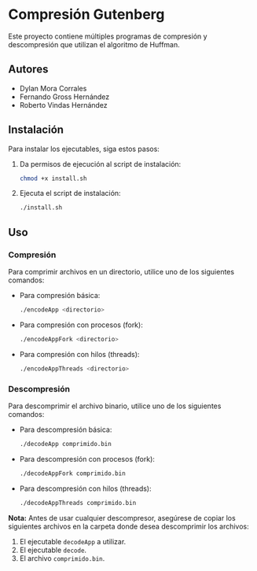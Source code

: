 # Compresión Gutenberg

Este proyecto contiene múltiples programas de compresión y descompresión que utilizan el algoritmo de Huffman.

## Autores
- Dylan Mora Corrales
- Fernando Gross Hernández
- Roberto Vindas Hernández

## Instalación

Para instalar los ejecutables, siga estos pasos:

1. Da permisos de ejecución al script de instalación:
    ```bash
    chmod +x install.sh
    ```

2. Ejecuta el script de instalación:
    ```bash
    ./install.sh
    ```

## Uso

### Compresión

Para comprimir archivos en un directorio, utilice uno de los siguientes comandos:

- Para compresión básica:
    ```bash
    ./encodeApp <directorio>
    ```
- Para compresión con procesos (fork):
    ```bash
    ./encodeAppFork <directorio>
    ```
- Para compresión con hilos (threads):
    ```bash
    ./encodeAppThreads <directorio>
    ```

### Descompresión

Para descomprimir el archivo binario, utilice uno de los siguientes comandos:

- Para descompresión básica:
    ```bash
    ./decodeApp comprimido.bin
    ```
- Para descompresión con procesos (fork):
    ```bash
    ./decodeAppFork comprimido.bin
    ```
- Para descompresión con hilos (threads):
    ```bash
    ./decodeAppThreads comprimido.bin
    ```

**Nota:** Antes de usar cualquier descompresor, asegúrese de copiar los siguientes archivos en la carpeta donde desea descomprimir los archivos:
1. El ejecutable `decodeApp` a utilizar.
2. El ejecutable `decode`.
3. El archivo `comprimido.bin`.
